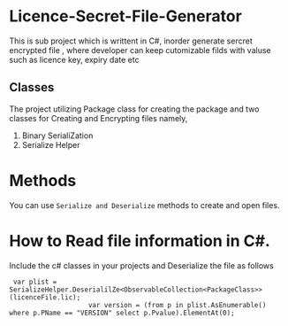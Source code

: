 # Licence-Secret-File-Generator
This is sub project which is writtent in C#, inorder generate sercret encrypted file , where developer can keep
cutomizable filds with valuse such as licence key, expiry date etc 

## Classes
The project utilizing Package class for creating the package and  two classes for Creating and Encrypting files namely,
1. Binary SerialiZation 
2. Serialize Helper
# Methods 
You can use ``Serialize and Deserialize`` methods to create and open files.
# How to Read file information in C#.
Include the c# classes in your projects and Deserialize the file as follows 
```
 var plist = SerializeHelper.DeserialilZe<ObservableCollection<PackageClass>>(licenceFile.lic);
                    var version = (from p in plist.AsEnumerable() where p.PName == "VERSION" select p.Pvalue).ElementAt(0);
```

